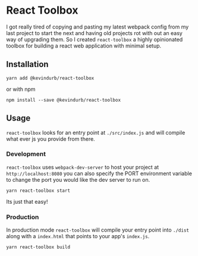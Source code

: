 # React Toolbox

I got really tired of copying and pasting my latest webpack config from my last
project to start the next and having old projects rot with out an easy way of
upgrading them. So I created `react-toolbox` a highly opinionated toolbox for
building a react web application with minimal setup.

## Installation
```
yarn add @kevindurb/react-toolbox
```
or with npm
```
npm install --save @kevindurb/react-toolbox
```

## Usage
`react-toolbox` looks for an entry point at `./src/index.js` and will compile
what ever js you provide from there.

### Development
`react-toolbox` uses `webpack-dev-server` to host your project at
`http://localhost:8080` you can also specify the PORT environment variable to
change the port you would like the dev server to run on.

```
yarn react-toolbox start
```
Its just that easy!

### Production
In production mode `react-toolbox` will compile your entry point into `./dist`
along with a `index.html` that points to your app's `index.js`.

```
yarn react-toolbox build
```
